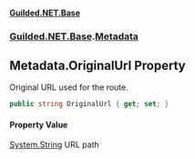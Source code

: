 #### [Guilded.NET.Base](Guilded_NET_Base.md 'Guilded.NET.Base')
### [Guilded.NET.Base](Guilded_NET_Base.md#Guilded_NET_Base 'Guilded.NET.Base').[Metadata](Metadata.md 'Guilded.NET.Base.Metadata')
## Metadata.OriginalUrl Property
Original URL used for the route.  
```csharp
public string OriginalUrl { get; set; }
```
#### Property Value
[System.String](https://docs.microsoft.com/en-us/dotnet/api/System.String 'System.String')
URL path
